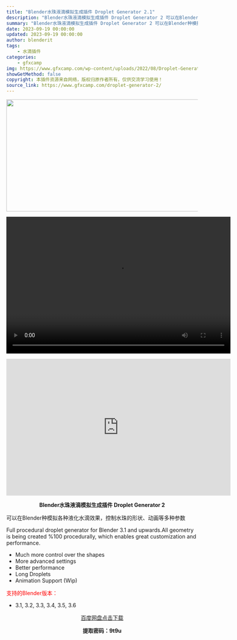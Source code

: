 ```yaml
---
title: "Blender水珠液滴模拟生成插件 Droplet Generator 2.1"
description: "Blender水珠液滴模拟生成插件 Droplet Generator 2 可以在Blender种模拟各种液化水滴效果，控制水珠的形状、动画等多种参数 Full procedural droplet ..."
summary: "Blender水珠液滴模拟生成插件 Droplet Generator 2 可以在Blender种模拟各种液化水滴效果，控制水珠的形状、动画等多种参数 Full procedural droplet ..."
date: 2023-09-19 00:00:00
updated: 2023-09-19 00:00:00
author: blenderit
tags: 
    - 水滴插件
categories:
    - gfxcamp
img: https://www.gfxcamp.com/wp-content/uploads/2022/08/Droplet-Generator-2.jpg
showGetMethod: false
copyright: 本插件资源来自网络，版权归原作者所有，仅供交流学习使用！
source_link: https://www.gfxcamp.com/droplet-generator-2/
---
```

<div><p><img decoding="async" class="aligncenter size-full wp-image-105685" src="https://www.gfxcamp.com/wp-content/uploads/2022/08/Droplet-Generator-2.jpg" data-src="https://www.gfxcamp.com/wp-content/uploads/2022/08/Droplet-Generator-2.jpg" alt="" width="590" height="295" data-srcset="https://www.gfxcamp.com/wp-content/uploads/2022/08/Droplet-Generator-2.jpg 590w, https://www.gfxcamp.com/wp-content/uploads/2022/08/Droplet-Generator-2-150x75.jpg 150w" data-sizes="(max-width: 590px) 100vw, 590px"><br>
</p><center><div style="width: 590px;" class="wp-video"><!--[if lt IE 9]><script>document.createElement('video');</script><![endif]-->
<video class="wp-video-shortcode" id="video-105684-1" width="590" height="360" preload="true" controls="controls"><source type="video/mp4" src="http://cloud.video.taobao.com/play/u/null/p/1/e/6/t/1/428281013958.mp4?_=1"></source><a href="http://cloud.video.taobao.com/play/u/null/p/1/e/6/t/1/428281013958.mp4">http://cloud.video.taobao.com/play/u/null/p/1/e/6/t/1/428281013958.mp4</a></video></div></center><p style="text-align: center;"><iframe loading="lazy" src="https://player.youku.com/embed/XNTg5MTE5ODgwMA==" width="590" height="360" frameborder="0" allowfullscreen="allowfullscreen" data-mce-fragment="1"></iframe></p><p style="text-align: center;"><strong>Blender水珠液滴模拟生成插件 Droplet Generator 2</strong></p><p>可以在Blender种模拟各种液化水滴效果，控制水珠的形状、动画等多种参数</p><p>Full procedural droplet generator for Blender 3.1 and upwards.All geometry is being created %100 procedurally, which enables great customization and performance.</p><ul>
<li>Much more control over the shapes</li>
<li>More advanced settings</li>
<li>Better performance</li>
<li>Long Droplets</li>
<li>Animation Support (Wip)</li>
</ul><p style="text-align: left;"><span style="color: #ff0000;">支持的Blender版本：</span></p><ul>
<li style="text-align: left;">3.1, 3.2, 3.3, 3.4, 3.5, 3.6</li>
</ul><p style="text-align: center;"><a class="maxbutton-3 maxbutton maxbutton-baidu" target="_blank" rel="noopener" href="https://pan.baidu.com/s/1LAtK4-Z20sW3MsUZAq1WLg?pwd=9t9u"><span class="mb-text">百度网盘点击下载</span></a></p><p style="text-align: center;"><strong>提取密码：9t9u</strong></p></div>